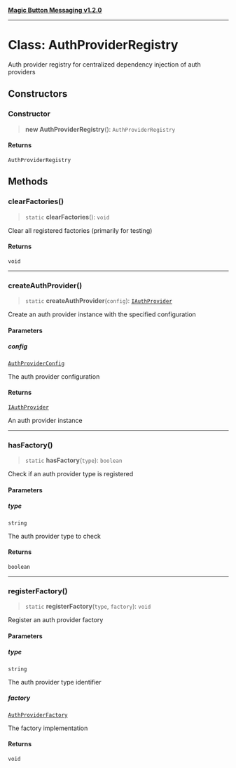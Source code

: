 [**Magic Button Messaging v1.2.0**](../README.md)

***

# Class: AuthProviderRegistry

Auth provider registry for centralized dependency injection of auth providers

## Constructors

### Constructor

> **new AuthProviderRegistry**(): `AuthProviderRegistry`

#### Returns

`AuthProviderRegistry`

## Methods

### clearFactories()

> `static` **clearFactories**(): `void`

Clear all registered factories (primarily for testing)

#### Returns

`void`

***

### createAuthProvider()

> `static` **createAuthProvider**(`config`): [`IAuthProvider`](../interfaces/IAuthProvider.md)

Create an auth provider instance with the specified configuration

#### Parameters

##### config

[`AuthProviderConfig`](../interfaces/AuthProviderConfig.md)

The auth provider configuration

#### Returns

[`IAuthProvider`](../interfaces/IAuthProvider.md)

An auth provider instance

***

### hasFactory()

> `static` **hasFactory**(`type`): `boolean`

Check if an auth provider type is registered

#### Parameters

##### type

`string`

The auth provider type to check

#### Returns

`boolean`

***

### registerFactory()

> `static` **registerFactory**(`type`, `factory`): `void`

Register an auth provider factory

#### Parameters

##### type

`string`

The auth provider type identifier

##### factory

[`AuthProviderFactory`](../interfaces/AuthProviderFactory.md)

The factory implementation

#### Returns

`void`
